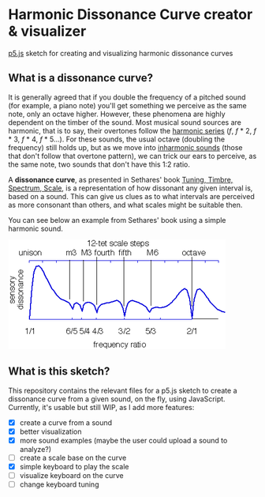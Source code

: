 # Harmonic Dissonance Curve creator & visualizer

[p5.js](https://p5js.org/) sketch for creating and visualizing harmonic dissonance curves

## What is a dissonance curve?

It is generally agreed that if you double the frequency of a pitched sound (for example, a piano note) you'll get something we perceive as the same note, only an octave higher. However, these phenomena are highly dependent on the timber of the sound. Most musical sound sources are harmonic, that is to say, their overtones follow the [harmonic series](<https://en.wikipedia.org/wiki/Harmonic_series_(music)>) (_f_, _f_ \* 2, _f_ \* 3, _f_ \* 4, _f_ \* 5...). For these sounds, the usual octave (doubling the frequency) still holds up, but as we move into [inharmonic sounds](https://en.wikipedia.org/wiki/Inharmonicity) (those that don't follow that overtone pattern), we can trick our ears to perceive, as the same note, two sounds that don't have this 1:2 ratio.

A **dissonance curve**, as presented in Sethares' book [Tuning, Timbre, Spectrum, Scale](https://sethares.engr.wisc.edu/ttss.html), is a representation of how dissonant any given interval is, based on a sound. This can give us clues as to what intervals are perceived as more consonant than others, and what scales might be suitable then.

You can see below an example from Sethares' book using a simple harmonic sound.

![](curve-example.png)

## What is this sketch?

This repository contains the relevant files for a p5.js sketch to create a dissonance curve from a given sound, on the fly, using JavaScript. Currently, it's usable but still WIP, as I add more features:

-   [x] create a curve from a sound
-   [x] better visualization
-   [x] more sound examples (maybe the user could upload a sound to analyze?)
-   [ ] create a scale base on the curve
-   [x] simple keyboard to play the scale
-   [ ] visualize keyboard on the curve
-   [ ] change keyboard tuning

